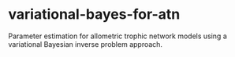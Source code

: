 # variational-bayes-for-atn
Parameter estimation for allometric trophic network models using a variational Bayesian inverse problem approach.
